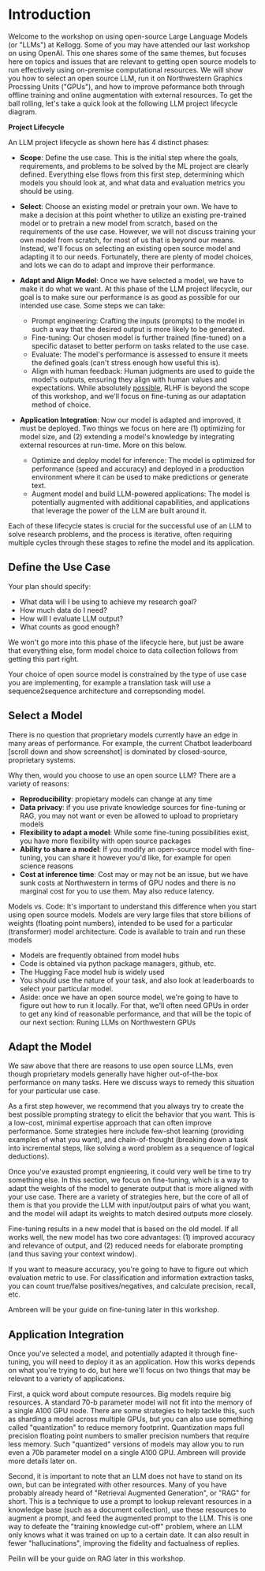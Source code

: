 # Introduction

Welcome to the workshop on using open-source Large Language Models (or "LLMs") at Kellogg. Some of you may have attended our last workshop on using OpenAI. This one shares some of the same themes, but focuses here on topics and issues that are relevant to getting open source models to run effectively using on-premise computational resources. We will show you how to select an open source LLM, run it on Northwestern Graphics Procssing Units ("GPUs"), and how to improve peformance both through offline training and online augmentation with external resources. To get the ball rolling, let's take a quick look at the following LLM project lifecycle diagram.

__Project Lifecycle__

An LLM project lifecycle as shown here has 4 distinct phases:

* __Scope__: Define the use case. This is the initial step where the goals, requirements, and problems to be solved by the ML project are clearly defined. Everything else flows from this first step, determining which models you should look at, and what data and evaluation metrics you should be using.

* __Select__: Choose an existing model or pretrain your own. We have to make a decision at this point whether to utilize an existing pre-trained model or to pretrain a new model from scratch, based on the requirements of the use case. However, we will not discuss training your own model from scratch, for most of us that is beyond our means. Instead, we'll focus on selecting an existing open source model and adapting it to our needs. Fortunately, there are plenty of model choices, and lots we can do to adapt and improve their performance.

* __Adapt and Align Model__: Once we have selected a model, we have to make it do what we want. At this phase of the LLM project lifecycle, our goal is to make sure our performance is as good as possible for our intended use case. Some steps we can take:
    * Prompt engineering: Crafting the inputs (prompts) to the model in such a way that the desired output is more likely to be generated.
    * Fine-tuning: Our chosen model is further trained (fine-tuned) on a specific dataset to better perform on tasks related to the use case.
    * Evaluate: The model's performance is assessed to ensure it meets the defined goals (can't stress enough how useful this is).
    * Align with human feedback: Human judgments are used to guide the model's outputs, ensuring they align with human values and expectations. While absolutely [possible](https://huggingface.co/docs/trl/main/en/reward_trainer), RLHF is beyond the scope of this workshop, and we'll focus on fine-tuning as our adaptation method of choice.

* __Application Integration__: Now our model is adapted and improved, it must be deployed. Two things we focus on here are (1) optimizing for model size, and (2) extending a model's knowledge by integrating external resources at run-time. More on this below.
    * Optimize and deploy model for inference: The model is optimized for performance (speed and accuracy) and deployed in a production environment where it can be used to make predictions or generate text.
    * Augment model and build LLM-powered applications: The model is potentially augmented with additional capabilities, and applications that leverage the power of the LLM are built around it.

Each of these lifecycle states is crucial for the successful use of an LLM to solve research problems, and the process is iterative, often requiring multiple cycles through these stages to refine the model and its application.

## Define the Use Case

Your plan should specify:

* What data will I be using to achieve my research goal?
* How much data do I need?
* How will I evaluate LLM output?
* What counts as good enough?

We won't go more into this phase of the lifecycle here, but just be aware that everything else, form model choice to data collection follows from getting this part right.

Your choice of open source model is constrained by the type of use case you are implementing, for example a translation task will use a sequence2sequence architecture and correpsonding model.

## Select a Model

There is no question that proprietary models currently have an edge in many areas of performance. For example, the current Chatbot leaderboard [scroll down and show screenshot] is dominated by closed-source, proprietary systems.

Why then, would you choose to use an open source LLM? There are a variety of reasons:

- __Reproducibility__: propietary models can change at any time
- __Data privacy__: if you use private knowledge sources for fine-tuning or RAG, you may not want or even be allowed to upload to proprietary models
- __Flexibility to adapt a model__: While some fine-tuning possibilities exist, you have more flexibility with open source packages
- __Ability to share a model__: If you modify an open-source model with fine-tuning, you can share it however you'd like, for example for open science reasons
- __Cost at inference time__: Cost may or may not be an issue, but we have sunk costs at Northwestern in terms of GPU nodes and there is no marginal cost for you to use them. May also reduce latency.

Models vs. Code: It's important to understand this difference when you start using open source models. Models are very large files that store billions of weights (floating point numbers), intended to be used for a particular (transformer) model architecture. Code is available to train and run these models

* Models are frequently obtained from model hubs
* Code is obtained via python package managers, github, etc.
* The Hugging Face model hub is widely used
* You should use the nature of your task, and also look at leaderboards to select your particular model.
* Aside: once we have an open source model, we're going to have to figure out how to run it locally. For that, we'll often need GPUs in order to get any kind of reasonable performance, and that will be the topic of our next section: Runing LLMs on Northwestern GPUs


## Adapt the Model

We saw above that there are reasons to use open source LLMs, even though proprietary models generally have higher out-of-the-box performance on many tasks. Here we discuss ways to remedy this situation for your particular use case. 

As a first step however, we recommend that you always try to create the best possible prompting strategy to elicit the behavior that you want. This is a low-cost, minimal expertise approach that can often improve performance. Some strategies here include few-shot learning (providing examples of what you want), and chain-of-thought (breaking down a task into incremental steps, like solving a word problem as a sequence of logical deductions).

Once you've exausted prompt engnieering, it could very well be time to try something else. In this section, we focus on fine-tuning, which is a way to adapt the weights of the model to generate output that is more aligned with your use case. There are a variety of strategies here, but the core of all of them is that you provide the LLM with input/output pairs of what you want, and the model will adapt its weights to match desired outputs more closely.

Fine-tuning results in a new model that is based on the old model. If all works well, the new model has two core advantages: (1) improved accuracy and relevance of output, and (2) reduced needs for elaborate prompting (and thus saving your context window).

If you want to measure accuracy, you're going to have to figure out which evaluation metric to use. For classification and information extraction tasks, you can count true/false positives/negatives, and calculate precision, recall, etc.

Ambreen will be your guide on fine-tuning later in this workshop.

## Application Integration

Once you've selected a model, and potentially adapted it through fine-tuning, you will need to deploy it as an application. How this works depends on what you're trying to do, but here we'll focus on two things that may be relevant to a variety of applications.

First, a quick word about compute resources. Big models require big resources. A standard 70-b parameter model will not fit into the memory of a single A100 GPU node. There are some strategies to help tackle this, such as sharding a model across multiple GPUs, but you can also use something called "quantization" to reduce memory footprint. Quantization maps full precision floating point numbers to smaller precision numbers that require less memory. Such "quantized" versions of models may allow you to run even a 70b parameter model on a single A100 GPU. Ambreen will provide more details later on.

Second, it is important to note that an LLM does not have to stand on its own, but can be integrated with other resources. Many of you have probably already heard of "Retrieval Augmented Generation", or "RAG" for short. This is a technique to use a prompt to lookup relevant resources in a knowledge base (such as a document collection), use these resources to augment a prompt, and feed the augmented prompt to the LLM. This is one way to defeate the "training knowledge cut-off" problem, where an LLM only knows what it was trained on up to a certain date. It can also result in fewer "hallucinations", improving the fidelity and factualness of replies.

Peilin will be your guide on RAG later in this workshop.
